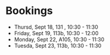 # Bookings

- Thursd, Sept 18, 131 , 10:30 - 11:30
- Friday, Sept 19, 113b, 10:30 - 12:00
- Monday, Sept 22, A105, 10:30 - 11:30
- Tuesda, Sept 23, 113b, 10:30 - 11:30
